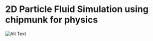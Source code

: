 # 2D Particle Fluid Simulation using chipmunk for physics

![Alt Text](https://github.com/Tangenten/Particle-Fluid-Simulation/blob/main/fluidparticles.gif?raw=true)
